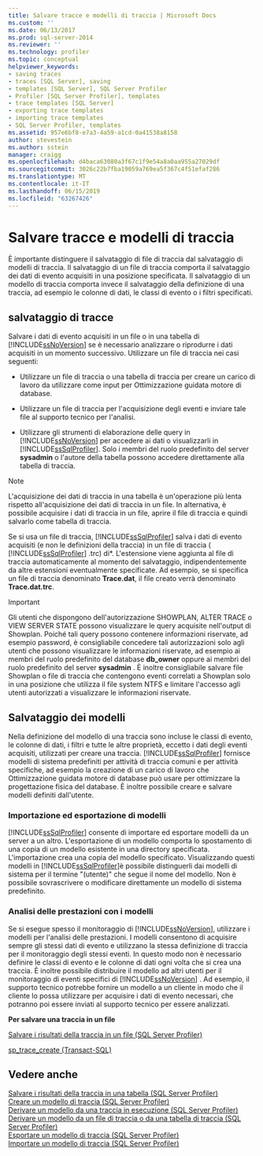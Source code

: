 ```yaml
---
title: Salvare tracce e modelli di traccia | Microsoft Docs
ms.custom: ''
ms.date: 06/13/2017
ms.prod: sql-server-2014
ms.reviewer: ''
ms.technology: profiler
ms.topic: conceptual
helpviewer_keywords:
- saving traces
- traces [SQL Server], saving
- templates [SQL Server], SQL Server Profiler
- Profiler [SQL Server Profiler], templates
- trace templates [SQL Server]
- exporting trace templates
- importing trace templates
- SQL Server Profiler, templates
ms.assetid: 957e6bf8-e7a3-4a59-a1cd-0a41538a8158
author: stevestein
ms.author: sstein
manager: craigg
ms.openlocfilehash: d4baca63080a3f67c1f9e54a8a0aa955a27029df
ms.sourcegitcommit: 3026c22b7fba19059a769ea5f367c4f51efaf286
ms.translationtype: MT
ms.contentlocale: it-IT
ms.lasthandoff: 06/15/2019
ms.locfileid: "63267426"
---
```

# <a name="save-traces-and-trace-templates"></a>Salvare tracce e modelli di traccia
  È importante distinguere il salvataggio di file di traccia dal salvataggio di modelli di traccia. Il salvataggio di un file di traccia comporta il salvataggio dei dati di evento acquisiti in una posizione specificata. Il salvataggio di un modello di traccia comporta invece il salvataggio della definizione di una traccia, ad esempio le colonne di dati, le classi di evento o i filtri specificati.  
  
## <a name="saving-traces"></a>salvataggio di tracce  
 Salvare i dati di evento acquisiti in un file o in una tabella di [!INCLUDE[ssNoVersion](../../includes/ssnoversion-md.md)] se è necessario analizzare o riprodurre i dati acquisiti in un momento successivo. Utilizzare un file di traccia nei casi seguenti:  
  
-   Utilizzare un file di traccia o una tabella di traccia per creare un carico di lavoro da utilizzare come input per Ottimizzazione guidata motore di database.  
  
-   Utilizzare un file di traccia per l'acquisizione degli eventi e inviare tale file al supporto tecnico per l'analisi.  
  
-   Utilizzare gli strumenti di elaborazione delle query in [!INCLUDE[ssNoVersion](../../includes/ssnoversion-md.md)] per accedere ai dati o visualizzarli in [!INCLUDE[ssSqlProfiler](../../includes/sssqlprofiler-md.md)]. Solo i membri del ruolo predefinito del server **sysadmin** o l'autore della tabella possono accedere direttamente alla tabella di traccia.  
  
> [!NOTE]  
>  L'acquisizione dei dati di traccia in una tabella è un'operazione più lenta rispetto all'acquisizione dei dati di traccia in un file. In alternativa, è possibile acquisire i dati di traccia in un file, aprire il file di traccia e quindi salvarlo come tabella di traccia.  
  
 Se si usa un file di traccia, [!INCLUDE[ssSqlProfiler](../../includes/sssqlprofiler-md.md)] salva i dati di evento acquisiti (e non le definizioni della traccia) in un file di traccia ( [!INCLUDE[ssSqlProfiler](../../includes/sssqlprofiler-md.md)] .trc) di\*. L'estensione viene aggiunta al file di traccia automaticamente al momento del salvataggio, indipendentemente da altre estensioni eventualmente specificate. Ad esempio, se si specifica un file di traccia denominato **Trace.dat**, il file creato verrà denominato **Trace.dat.trc**.  
  
> [!IMPORTANT]  
>  Gli utenti che dispongono dell'autorizzazione SHOWPLAN, ALTER TRACE o VIEW SERVER STATE possono visualizzare le query acquisite nell'output di Showplan. Poiché tali query possono contenere informazioni riservate, ad esempio password, è consigliabile concedere tali autorizzazioni solo agli utenti che possono visualizzare le informazioni riservate, ad esempio ai membri del ruolo predefinito del database **db_owner** oppure ai membri del ruolo predefinito del server **sysadmin** . È inoltre consigliabile salvare file Showplan o file di traccia che contengono eventi correlati a Showplan solo in una posizione che utilizza il file system NTFS e limitare l'accesso agli utenti autorizzati a visualizzare le informazioni riservate.  
  
## <a name="saving-templates"></a>Salvataggio dei modelli  
 Nella definizione del modello di una traccia sono incluse le classi di evento, le colonne di dati, i filtri e tutte le altre proprietà, eccetto i dati degli eventi acquisiti, utilizzati per creare una traccia. [!INCLUDE[ssSqlProfiler](../../includes/sssqlprofiler-md.md)] fornisce modelli di sistema predefiniti per attività di traccia comuni e per attività specifiche, ad esempio la creazione di un carico di lavoro che Ottimizzazione guidata motore di database può usare per ottimizzare la progettazione fisica del database. È inoltre possibile creare e salvare modelli definiti dall'utente.  
  
### <a name="importing-and-exporting-templates"></a>Importazione ed esportazione di modelli  
 [!INCLUDE[ssSqlProfiler](../../includes/sssqlprofiler-md.md)] consente di importare ed esportare modelli da un server a un altro. L'esportazione di un modello comporta lo spostamento di una copia di un modello esistente in una directory specificata. L'importazione crea una copia del modello specificato. Visualizzando questi modelli in [!INCLUDE[ssSqlProfiler](../../includes/sssqlprofiler-md.md)]è possibile distinguerli dai modelli di sistema per il termine "(utente)" che segue il nome del modello. Non è possibile sovrascrivere o modificare direttamente un modello di sistema predefinito.  
  
### <a name="analyzing-performance-with-templates"></a>Analisi delle prestazioni con i modelli  
 Se si esegue spesso il monitoraggio di [!INCLUDE[ssNoVersion](../../includes/ssnoversion-md.md)], utilizzare i modelli per l'analisi delle prestazioni. I modelli consentono di acquisire sempre gli stessi dati di evento e utilizzano la stessa definizione di traccia per il monitoraggio degli stessi eventi. In questo modo non è necessario definire le classi di evento e le colonne di dati ogni volta che si crea una traccia. È inoltre possibile distribuire il modello ad altri utenti per il monitoraggio di eventi specifici di [!INCLUDE[ssNoVersion](../../includes/ssnoversion-md.md)] . Ad esempio, il supporto tecnico potrebbe fornire un modello a un cliente in modo che il cliente lo possa utilizzare per acquisire i dati di evento necessari, che potranno poi essere inviati al supporto tecnico per essere analizzati.  
  
 **Per salvare una traccia in un file**  
  
 [Salvare i risultati della traccia in un file &#40;SQL Server Profiler&#41;](save-trace-results-to-a-file-sql-server-profiler.md)  
  
 [sp_trace_create &#40;Transact-SQL&#41;](/sql/relational-databases/system-stored-procedures/sp-trace-create-transact-sql)  
  
## <a name="see-also"></a>Vedere anche  
 [Salvare i risultati della traccia in una tabella &#40;SQL Server Profiler&#41;](save-trace-results-to-a-table-sql-server-profiler.md)   
 [Creare un modello di traccia &#40;SQL Server Profiler&#41;](create-a-trace-template-sql-server-profiler.md)   
 [Derivare un modello da una traccia in esecuzione &#40;SQL Server Profiler&#41;](derive-a-template-from-a-running-trace-sql-server-profiler.md)   
 [Derivare un modello da un file di traccia o da una tabella di traccia &#40;SQL Server Profiler&#41;](derive-a-template-from-a-trace-file-or-trace-table-sql-server-profiler.md)   
 [Esportare un modello di traccia &#40;SQL Server Profiler&#41;](export-a-trace-template-sql-server-profiler.md)   
 [Importare un modello di traccia &#40;SQL Server Profiler&#41;](import-a-trace-template-sql-server-profiler.md)  
  
  
